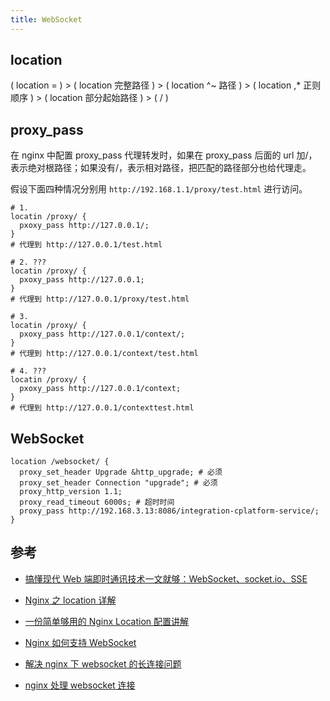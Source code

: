 ```yaml
---
title: WebSocket
---
```


## location

( location = ) > ( location 完整路径 ) > ( location ^~ 路径 ) > ( location ,\* 正则顺序 ) > ( location 部分起始路径 ) > ( / )

## proxy_pass

在 nginx 中配置 proxy_pass 代理转发时，如果在 proxy_pass 后面的 url 加/，表示绝对根路径；如果没有/，表示相对路径，把匹配的路径部分也给代理走。

假设下面四种情况分别用 `http://192.168.1.1/proxy/test.html` 进行访问。

```nginx
# 1.
locatin /proxy/ {
  pxoxy_pass http://127.0.0.1/;
}
# 代理到 http://127.0.0.1/test.html

# 2. ???
locatin /proxy/ {
  pxoxy_pass http://127.0.0.1;
}
# 代理到 http://127.0.0.1/proxy/test.html

# 3.
locatin /proxy/ {
  pxoxy_pass http://127.0.0.1/context/;
}
# 代理到 http://127.0.0.1/context/test.html

# 4. ???
locatin /proxy/ {
  pxoxy_pass http://127.0.0.1/context;
}
# 代理到 http://127.0.0.1/contexttest.html
```

## WebSocket

```nginx
location /websocket/ {
  proxy_set_header Upgrade &http_upgrade; # 必须
  proxy_set_header Connection "upgrade"; # 必须
  proxy_http_version 1.1;
  proxy_read_timeout 6000s; # 超时时间
  proxy_pass http://192.168.3.13:8086/integration-cplatform-service/;
}
```

## 参考

- [搞懂现代 Web 端即时通讯技术一文就够：WebSocket、socket.io、SSE](https://www.163.com/dy/article/GJ9QQ5VP0511X1MK.html?f=post2020_dy_recommends)

- [Nginx 之 location 详解](https://blog.csdn.net/qq_40907977/article/details/106815216)

- [一份简单够用的 Nginx Location 配置讲解](https://baijiahao.baidu.com/s?id=1721001111848497442&wfr=spider&for=pc)

- [Nginx 如何支持 WebSocket](https://blog.csdn.net/summer_fish/article/details/118960408)

- [解决 nginx 下 websocket 的长连接问题](https://baijiahao.baidu.com/s?id=1714370851394804830&wfr=spider&for=pc)

- [nginx 处理 websocket 连接](https://blog.csdn.net/weixin_43931358/article/details/111039750)
